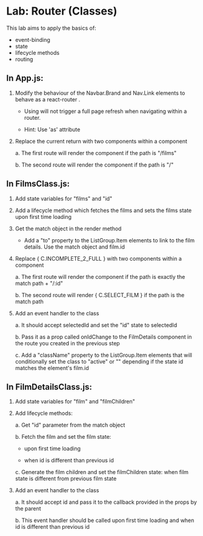 # Lab: Router (Classes)

This lab aims to apply the basics of:

- event-binding
- state
- lifecycle methods
- routing

## In App.js:

1. Modify the behaviour of the Navbar.Brand and Nav.Link elements to behave as a react-router <NavLink>.  
    
    - Using <NavLink> will not trigger a full page refresh when navigating within a router.
    
    - Hint: Use 'as' attribute

2. Replace the current <Home> return with two <Route> components within a <Switch> component
    
    a. The first route will render the <Films> component if the path is "/films"

    b. The second route will render the <Home> component if the path is "/"

## In FilmsClass.js:

1. Add state variables for "films" and "id"

2. Add a lifecycle method which fetches the films and sets the films state upon first time loading

3. Get the match object in the render method
    - Add a "to" property to the ListGroup.Item elements to link to the film details. Use the match object and film.id

4. Replace { C.INCOMPLETE_2_FULL } with two <Route> components within a <Switch> component

    a. The first route will render the <FilmDetails> component if the path is exactly the match path + "/:id"

    b. The second route will render { C.SELECT_FILM } if the path is the match path

5. Add an event handler to the class

    a. It should accept selectedId and set the "id" state to selectedId

    b. Pass it as a prop called onIdChange to the FilmDetails component in the route you created in the previous step

    c. Add a "className" property to the ListGroup.Item elements that will conditionally set the class to "active" or "" depending if the state id matches the element's film.id

## In FilmDetailsClass.js:

1. Add state variables for "film" and "filmChildren"

2. Add lifecycle methods:

    a. Get "id" parameter from the match object

    b. Fetch the film and set the film state:
    
    - upon first time loading
    
    - when id is different than previous id

    c. Generate the film children and set the filmChildren state:
when film state is different from previous film state

3. Add an event handler to the class

    a. It should accept id and pass it to the callback provided in the props by the parent

    b. This event handler should be called upon first time loading and when id is different than previous id